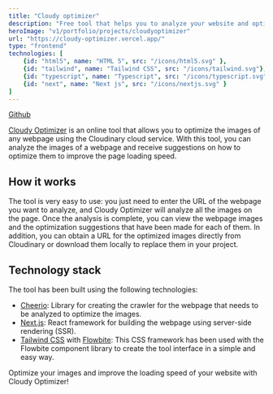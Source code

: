 ```yaml
---
title: "Cloudy optimizer"
description: "Free tool that helps you to analyze your website and optimize your images with cloudinary."
heroImage: "v1/portfolio/projects/cloudyoptimizer"
url: "https://cloudy-optimizer.vercel.app/"
type: "frontend"
technologies: [
	{id: "html5", name: "HTML 5", src: "/icons/html5.svg" },  
	{id: "tailwind", name: "Tailwind CSS", src: "/icons/tailwind.svg"},
	{id: "typescript", name: "Typescript", src: "/icons/typescript.svg" },  
	{id: "next", name: "Next js", src: "/icons/nextjs.svg" }
]
---
```


[Github](https://github.com/kappys1/cloudy-optimizer)

[Cloudy Optimizer](https://cloudy-optimizer.vercel.app/) is an online tool that allows you to optimize the images of any webpage using the Cloudinary cloud service. With this tool, you can analyze the images of a webpage and receive suggestions on how to optimize them to improve the page loading speed.

## How it works

The tool is very easy to use: you just need to enter the URL of the webpage you want to analyze, and Cloudy Optimizer will analyze all the images on the page. Once the analysis is complete, you can view the webpage images and the optimization suggestions that have been made for each of them. In addition, you can obtain a URL for the optimized images directly from Cloudinary or download them locally to replace them in your project.

## Technology stack

The tool has been built using the following technologies:

- [Cheerio](https://cheerio.js.org/): Library for creating the crawler for the webpage that needs to be analyzed to optimize the images.
- [Next.js](https://nextjs.org/): React framework for building the webpage using server-side rendering (SSR).
- [Tailwind CSS](https://tailwindcss.com/) with [Flowbite](https://flowbite.com/): This CSS framework has been used with the Flowbite component library to create the tool interface in a simple and easy way.

Optimize your images and improve the loading speed of your website with Cloudy Optimizer!
